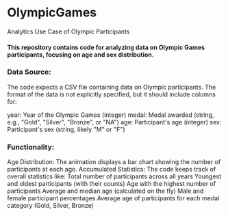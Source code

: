 # OlympicGames
Analytics Use Case of Olympic Participants

#### This repository contains code for analyzing data on Olympic Games participants, focusing on age and sex distribution.

### Data Source:
The code expects a CSV file containing data on Olympic participants. The format of the data is not explicitly specified, but it should include columns for:

year: Year of the Olympic Games (integer)
medal: Medal awarded (string, e.g., "Gold", "Silver", "Bronze", or "NA")
age: Participant's age (integer)
sex: Participant's sex (string, likely "M" or "F")

### Functionality:
Age Distribution: The animation displays a bar chart showing the number of participants at each age.
Accumulated Statistics: The code keeps track of overall statistics like:
Total number of participants across all years
Youngest and oldest participants (with their counts)
Age with the highest number of participants
Average and median age (calculated on the fly)
Male and female participant percentages
Average age of participants for each medal category (Gold, Silver, Bronze)
